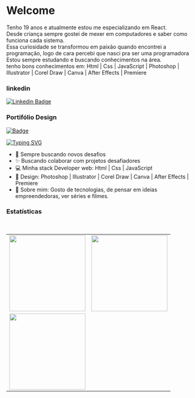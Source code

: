 <h1>Welcome</h1>

Tenho 19 anos e atualmente estou me especializando em React. <br> 
Desde criança sempre gostei de mexer em computadores e saber como funciona cada sistema. <br>
Essa curiosidade se transformou em paixão quando encontrei a programação, logo de cara percebi que nasci pra ser uma programadora <br>
Estou sempre estudando e buscando conhecimentos na área. <br>
tenho bons conhecimentos em: Html | Css | JavaScript | Photoshop | Illustrator | Corel Draw | Canva | After Effects | Premiere

<h3>linkedin</h3>

[![Linkedin Badge](https://img.shields.io/badge/-Beatriz-black?style=flat-square&logo=Linkedin&logoColor=white&link=https://www.linkedin.com/in/beatriz-fernandes-7985a6202/)](https://www.linkedin.com/in/Beatriz-fernandes-7985a6202/)

<h3>Portifólio Design</h3>

[![ Badge](https://img.shields.io/badge/-Portifólio-black?style=flat&logoColor=white&link=https://www.linkedin.com/in/beatriz-fernandes-7985a6202/)](https://beadevbr.vercel.app/)

[![Typing SVG](https://readme-typing-svg.herokuapp.com?color=%FF6F9C&lines=Beatriz+Fernandes)](https://github.com/BeatrizFernandess)

- 🚀   Sempre buscando novos desafios<br/>
- ✨   Buscando colaborar com projetos desafiadores<br/>
- 💻   Minha stack Developer web: Html | Css | JavaScript<br/>
- 🎨   Design: Photoshop | Illustrator | Corel Draw | Canva | After Effects | Premiere<br/>
- 💬   Sobre mim: Gosto de tecnologias, de pensar em ideias empreendedoras, ver séries e filmes.

<!-- ![Snake animation](https://github.com/Juanfernandess/GuillaumeFalourd/blob/output/github-contribution-grid-snake.svg) -->

<h3>Estatísticas</h3>
<br>

<table cellpadding="0">
  <tr style="padding: 0">
    <!-- GitHub Stats Card -->  
    <td valign="top"><img height="200" src="https://github-readme-stats.vercel.app/api?username=beadevbr&show_icons=true&include_all_commits=true&count_private=true&theme=apprentice&hide_border=true&bg_color=0D1117"/></td>
    <!-- Github Top Languages -->
      <td valign="top"><img height="200" src="https://github-readme-stats.vercel.app/api/top-langs?username=beadevbr&show_icons=true&include_all_commits=true&count_private=true&theme=apprentice&hide_border=true&bg_color=0D1117&layout=compact"/></td>
      <tr style="padding: 0">
    <!-- GitHub Stats Card -->  
    <td valign="top"><img height="200" src="https://github-readme-streak-stats.herokuapp.com/?user=beadevbr&theme=black-ice&hide_border=true&stroke=0000&background=0D1117&ring=e05397&fire=e05397&currStreakLabel=e05397"/></td>
    <!-- Github Top Languages -->
<!--       <td valign="top"><img height="200" src="https://activity-graph.herokuapp.com/graph?username=BeatrizFernandess&custom_title=My%20Activity%20Graph!&hide_border=true&bg_color=0D1117&line=fff&point=fff&theme=github"/></td> -->
  </tr>
  </tr>
</table>


















